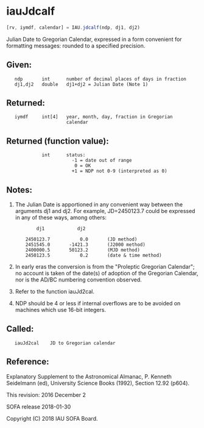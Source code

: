 # iauJdcalf

```js
[rv, iymdf, calendar] = IAU.jdcalf(ndp, dj1, dj2)
```

Julian Date to Gregorian Calendar, expressed in a form convenient
for formatting messages:  rounded to a specified precision.

## Given:
```
   ndp       int      number of decimal places of days in fraction
   dj1,dj2   double   dj1+dj2 = Julian Date (Note 1)
```

## Returned:
```
   iymdf     int[4]   year, month, day, fraction in Gregorian
                      calendar
```

## Returned (function value):
```
             int      status:
                        -1 = date out of range
                         0 = OK
                        +1 = NDP not 0-9 (interpreted as 0)
```

## Notes:

1) The Julian Date is apportioned in any convenient way between
   the arguments dj1 and dj2.  For example, JD=2450123.7 could
   be expressed in any of these ways, among others:

```
           dj1            dj2

       2450123.7           0.0       (JD method)
       2451545.0       -1421.3       (J2000 method)
       2400000.5       50123.2       (MJD method)
       2450123.5           0.2       (date & time method)
```

2) In early eras the conversion is from the "Proleptic Gregorian
   Calendar";  no account is taken of the date(s) of adoption of
   the Gregorian Calendar, nor is the AD/BC numbering convention
   observed.

3) Refer to the function iauJd2cal.

4) NDP should be 4 or less if internal overflows are to be
   avoided on machines which use 16-bit integers.

## Called:
```
   iauJd2cal    JD to Gregorian calendar
```

## Reference:

   Explanatory Supplement to the Astronomical Almanac,
   P. Kenneth Seidelmann (ed), University Science Books (1992),
   Section 12.92 (p604).

This revision:  2016 December 2

SOFA release 2018-01-30

Copyright (C) 2018 IAU SOFA Board.